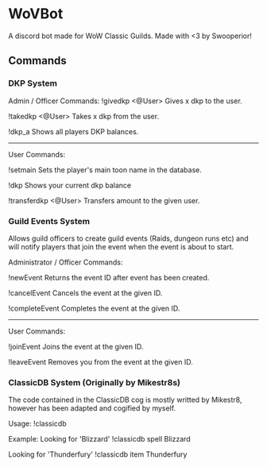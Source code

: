 # WoVBot
A discord bot made for WoW Classic Guilds.  Made with <3 by Swooperior!

## Commands

### DKP System
Admin / Officer Commands:
!givedkp <@User> <Amt>
Gives x dkp to the user.

!takedkp <@User> <Amt>
Takes x dkp from the user.

!dkp_a
Shows all players DKP balances.

----------
User Commands:

!setmain <Character Name>
Sets the player's main toon name in the database.

!dkp
Shows your current dkp balance

!transferdkp <@User> <Amt>
Transfers amount to the given user.

### Guild Events System
Allows guild officers to create guild events (Raids, dungeon runs etc) and will notify players that join the event when the event is about to start.

Administrator / Officer Commands:

!newEvent <Event Name> <Event start time> <Event end time> <Max Players> <Event Description>
Returns the event ID after event has been created.

!cancelEvent <Event ID>
Cancels the event at the given ID.

!completeEvent <Event ID>
Completes the event at the given ID.

----------
User Commands:

!joinEvent <Event ID>
Joins the event at the given ID.

!leaveEvent <Event ID>
Removes you from the event at the given ID.

 
### ClassicDB System (Originally by Mikestr8s)
The code contained in the ClassicDB cog is mostly writted by Mikestr8, however has been adapted and cogified by myself.

Usage:
!classicdb <Database> <Search Query>

Example:
Looking for 'Blizzard'
!classicdb spell Blizzard

Looking for 'Thunderfury'
!classicdb item Thunderfury